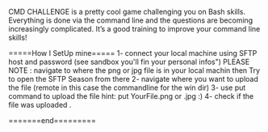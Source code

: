 CMD CHALLENGE is a pretty cool game challenging you on Bash skills. Everything is done via the command line and the questions are becoming increasingly complicated. It’s a good training to improve your command line skills!

=====How I SetUp mine=====
1- connect your local machine using SFTP host and password (see sandbox you'll fin your personal infos")
PLEASE NOTE : navigate to where the png or jpg file is in your local machin then Try to open the SFTP Season from there
2- navigate where you want to upload the file (remote in this case the commandline for the win dir)
3- use put command to upload the file hint: put YourFile.png or .jpg :)
4- check if the file was uploaded .

=======end=========
